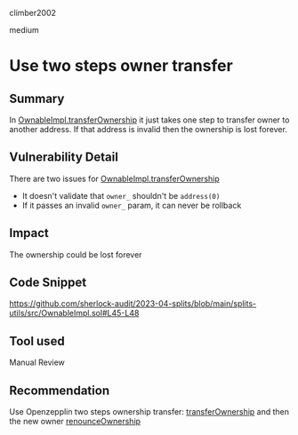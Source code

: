 climber2002

medium

# Use two steps owner transfer

## Summary
In [OwnableImpl.transferOwnership](https://github.com/sherlock-audit/2023-04-splits/blob/main/splits-utils/src/OwnableImpl.sol#L45) it just takes one step to transfer owner to another address. If that address is invalid then the ownership is lost forever.

## Vulnerability Detail
There are two issues for [OwnableImpl.transferOwnership](https://github.com/sherlock-audit/2023-04-splits/blob/main/splits-utils/src/OwnableImpl.sol#L45)
- It doesn't validate that `owner_` shouldn't be `address(0)`
- If it passes an invalid `owner_` param, it can never be rollback

## Impact
The ownership could be lost forever

## Code Snippet
https://github.com/sherlock-audit/2023-04-splits/blob/main/splits-utils/src/OwnableImpl.sol#L45-L48

## Tool used

Manual Review

## Recommendation
Use Openzepplin two steps ownership transfer: [transferOwnership](https://docs.openzeppelin.com/contracts/2.x/api/ownership#Ownable-transferOwnership-address-) and then the new owner [renounceOwnership](https://docs.openzeppelin.com/contracts/2.x/api/ownership#Ownable-renounceOwnership--)